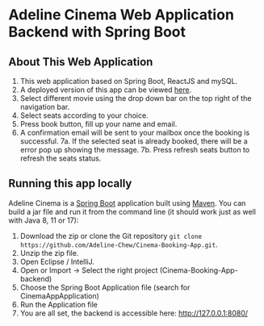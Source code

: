 # Adeline Cinema Web Application Backend with Spring Boot

## About This Web Application

1. This web application based on Spring Boot, ReactJS and mySQL.
2. A deployed version of this app can be viewed [here](https://adelinecinema.xyz).
3. Select different movie using the drop down bar on the top right of the navigation bar.
4. Select seats according to your choice.
5. Press book button, fill up your name and email.
6. A confirmation email will be sent to your mailbox once the booking is successful.
7a. If the selected seat is already booked, there will be a error pop up showing the message.
7b. Press refresh seats button to refresh the seats status.

## Running this app locally

Adeline Cinema is a [Spring Boot](https://spring.io/guides/gs/spring-boot) application built using [Maven](https://spring.io/guides/gs/maven/). You can build a jar file and run it from the command line (it should work just as well with Java 8, 11 or 17):

1. Download the zip or clone the Git repository `git clone https://github.com/Adeline-Chew/Cinema-Booking-App.git`.
2. Unzip the zip file.
3. Open Eclipse / IntelliJ.
4. Open or Import -> Select the right project (Cinema-Booking-App-backend)
5. Choose the Spring Boot Application file (search for CinemaAppApplication)
6. Run the Application file
7. You are all set, the backend is accessible here: http://127.0.0.1:8080/
